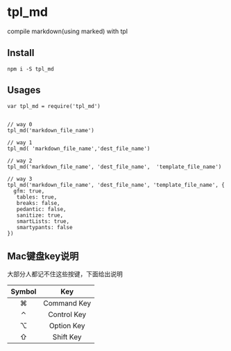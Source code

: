 # tpl_md

compile markdown(using marked) with tpl

## Install

```
npm i -S tpl_md
```

## Usages

```
var tpl_md = require('tpl_md')


// way 0
tpl_md('markdown_file_name')

// way 1
tpl_md( 'markdown_file_name','dest_file_name')

// way 2
tpl_md('markdown_file_name', 'dest_file_name',  'template_file_name')

// way 3
tpl_md('markdown_file_name', 'dest_file_name', 'template_file_name', {
  gfm: true,
   tables: true,
   breaks: false,
   pedantic: false,
   sanitize: true,
   smartLists: true,
   smartypants: false
})
```


## Mac键盘key说明

大部分人都记不住这些按键，下面给出说明

| Symbol    | Key         | 
|:---------:|:-----------:|
|  &#8984;  | Command Key |
|  &#8963;  | Control Key |
|  &#8997;  | Option Key  |
|  &#8679;  | Shift Key   |


